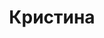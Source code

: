 ---
title: "Кристина"
description: "Сексуальная, длинноногая блондинка с тонкой талией и большой, упругой грудью, ждет встречи с импозантным мужчиной. Обожаю путешествовать, открывать новые горизонты, дарить яркие эмоции, а также экспериментировать. Агентство эскорт услуг поможет организовать нашу встречу, это может быть ужин в ресторане или отдых в отеле.

Я увлекаюсь спортом, в особенности гимнастикой и легкой атлетикой, вредных привычек не имею. Свободно общаюсь на русском и английском языке. Я Девочка эскорт с хорошим чувством такта, горячим телом и открытой душой. В Москве есть много элитных мест, где мы бы могли провести незабываемый вечер."
Price: "От 1000$"
height: "176"
weight: "49"
age: "23"
folder: kristina2
mainImage: kristina2.webp
bustSize: "3"
hairColor: "brunet"
visa: "europe"
images:
  - 2.webp
  - 3.webp
---